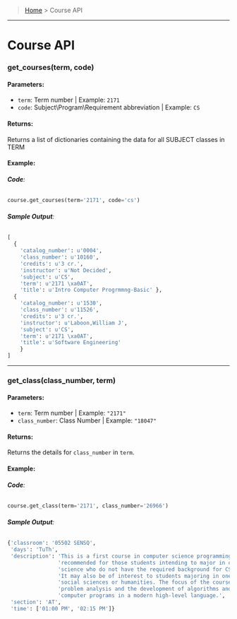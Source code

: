> [Home](README.md) > Course API
---

# Course API

### **get_courses(term, code)**

#### **Parameters**:
  - `term`: Term number | Example: `2171`
  - `code`: Subject\Program\Requirement abbreviation | Example: `CS`

#### **Returns**:
Returns a list of dictionaries containing the data for all SUBJECT classes in TERM

#### **Example**:

###### **Code**:
```python
course.get_courses(term='2171', code='cs')
```

###### **Sample Output**:
```python
[
  {
    'catalog_number': u'0004',
    'class_number': u'10160',
    'credits': u'3 cr.',
    'instructor': u'Not Decided',
    'subject': u'CS',
    'term': u'2171 \xa0AT',
    'title': u'Intro Computer Progrmmng-Basic' },
  {
    'catalog_number': u'1530',
    'class_number': u'11526',
    'credits': u'3 cr.',
    'instructor': u'Laboon,William J',
    'subject': u'CS',
    'term': u'2171 \xa0AT',
    'title': u'Software Engineering'
    }
]

```

---

### **get_class(class_number, term)**

#### **Parameters**:
  - `term`: Term number | Example: `"2171"`
  - `class_number`: Class Number | Example: `"18047"`

#### **Returns**:
Returns the details for `class_number` in `term`.

#### **Example**:

###### **Code**:
```python
course.get_class(term='2171', class_number='26966')
```

###### **Sample Output**:
```python
{'classroom': '05502 SENSQ',
 'days': 'TuTh',
 'description': 'This is a first course in computer science programming. It is '
                'recommended for those students intending to major in computer '
                'science who do not have the required background for CS 0401. '
                'It may also be of interest to students majoring in one of the '
                'social sciences or humanities. The focus of the course is on '
                'problem analysis and the development of algorithms and '
                'computer programs in a modern high-level language.',
 'section': 'AT',
 'time': ['01:00 PM', '02:15 PM']}
```
